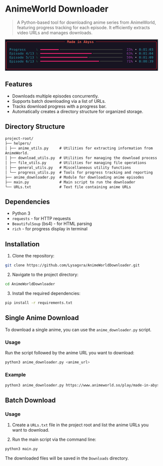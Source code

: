# AnimeWorld Downloader

> A Python-based tool for downloading anime series from AnimeWorld, featuring progress tracking for each episode. It efficiently extracts video URLs and manages downloads.

![Screenshot](https://github.com/Lysagxra/AnimeWorldDownloader/blob/48ebac6e425e3ca7bf89929b40a79d6f362f02c0/misc/Screenshot.png)

## Features

- Downloads multiple episodes concurrently.
- Supports batch downloading via a list of URLs.
- Tracks download progress with a progress bar.
- Automatically creates a directory structure for organized storage.

## Directory Structure

```
project-root/
├── helpers/
│ ├── anime_utils.py     # Utilities for extracting information from AnimeWorld.
│ ├── download_utils.py  # Utilities for managing the download process
│ ├── file_utils.py      # Utilities for managing file operations
│ ├── general_utils.py   # Miscellaneous utility functions
│ └── progress_utils.py  # Tools for progress tracking and reporting
├── anime_downloader.py  # Module for downloading anime episodes
├── main.py              # Main script to run the downloader
└── URLs.txt             # Text file containing anime URLs
```

## Dependencies

- Python 3
- `requests` - for HTTP requests
- `BeautifulSoup` (bs4) - for HTML parsing
- `rich` - for progress display in terminal

## Installation

1. Clone the repository:

```bash
git clone https://github.com/Lysagxra/AnimeWorldDownloader.git
```

2. Navigate to the project directory:

```bash
cd AnimeWorldDownloader
```

3. Install the required dependencies:

```bash
pip install -r requirements.txt
```

## Single Anime Download

To download a single anime, you can use the `anime_downloader.py` script.

### Usage

Run the script followed by the anime URL you want to download:

```bash
python3 anime_downloader.py <anime_url>
```

### Example

```bash
python3 anime_downloader.py https://www.animeworld.so/play/made-in-abyss.pIzmnA/TNBNCF
```

## Batch Download

### Usage

1. Create a `URLs.txt` file in the project root and list the anime URLs you want to download.

2. Run the main script via the command line:

```bash
python3 main.py
```

The downloaded files will be saved in the `Downloads` directory.
